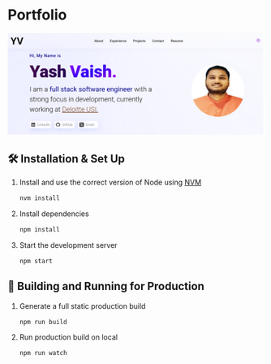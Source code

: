 # Portfolio

![image](https://github.com/YashVaish/PortfolioWebsite/blob/main/ProjectPortfolioScreenshot.png)

## 🛠 Installation & Set Up

1. Install and use the correct version of Node using [NVM](https://github.com/nvm-sh/nvm)

   ```sh
   nvm install
   ```

2. Install dependencies

   ```sh
   npm install
   ```

3. Start the development server

   ```sh
   npm start
   ```

## 🚀 Building and Running for Production

1. Generate a full static production build

   ```sh
   npm run build
   ```

2. Run production build on local

   ```sh
   npm run watch
   ```
